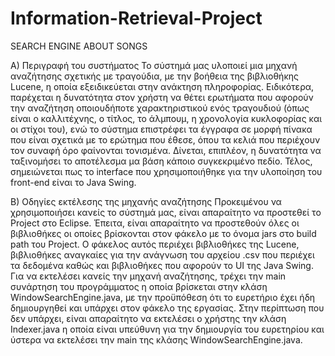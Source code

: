 # Information-Retrieval-Project

SEARCH ENGINE ABOUT SONGS

A) Περιγραφή του συστήματος
Το σύστημά μας υλοποιεί μια μηχανή αναζήτησης σχετικής με τραγούδια, με την βοήθεια της βιβλιοθήκης Lucene, η οποία εξειδικεύεται στην ανάκτηση πληροφορίας. Ειδικότερα, παρέχεται η δυνατότητα στον χρήστη να θέτει ερωτήματα που αφορούν την αναζήτηση οποιουδήποτε χαρακτηριστικού ενός τραγουδιού (όπως είναι ο καλλιτέχνης, ο τίτλος, το άλμπουμ, η χρονολογία κυκλοφορίας και οι στίχοι του), ενώ το σύστημα επιστρέφει τα έγγραφα σε μορφή πίνακα που είναι σχετικά με το ερώτημα που έθεσε, όπου τα κελιά που περιέχουν τον συναφή όρο φαίνονται τονισμένα. Δίνεται, επιπλέον, η δυνατότητα να ταξινομήσει το αποτέλεσμα μα βάση κάποιο συγκεκριμένο πεδίο. Τέλος, σημειώνεται πως το interface που χρησιμοποιήθηκε για την υλοποίηση του front-end είναι το Java Swing.

B) Οδηγίες εκτέλεσης της μηχανής αναζήτησης
Προκειμένου να χρησιμοποιήσει κανείς το σύστημά μας, είναι απαραίτητο να προστεθεί το Project στο Eclipse. Έπειτα, είναι απαραίτητο να προστεθούν όλες οι βιβλιοθήκες οι οποίες βρίσκονται στον φάκελο με το όνομα jars στο build path του Project. Ο φάκελος αυτός περιέχει βιβλιοθήκες της Lucene, βιβλιοθήκες αναγκαίες για την ανάγνωση του αρχείου .csv που περιέχει τα δεδομένα καθώς και βιβλιοθήκες που αφορούν το UI της Java Swing. Για να εκτελέσει κανείς την μηχανή αναζήτησης, τρέχει την main συνάρτηση του προγράμματος η οποία βρίσκεται στην κλάση WindowSearchEngine.java, με την προϋπόθεση ότι το ευρετήριο έχει ήδη δημιουργηθεί και υπάρχει στον φάκελο της εργασίας. Στην περίπτωση που δεν υπάρχει, είναι απαραίτητο να εκτελέσει ο χρήστης την κλάση Indexer.java η οποία είναι υπεύθυνη για την δημιουργία του ευρετηρίου και ύστερα να εκτελέσει την main της κλάσης WindowSearchEngine.java.
